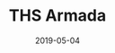 ---
slug: "/"
date: "2019-05-04"
title: THS Armada
layout: Homepage
menuPage: false
priority: 0
header: /assets/images/header-images/home.jpg
---